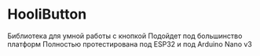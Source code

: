 # HooliButton
Библиотека для умной работы с кнопкой
Подойдет под большинство платформ
Полностью протестирована под ESP32 и под Arduino Nano v3
